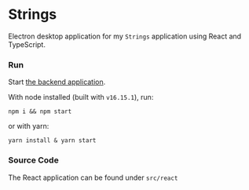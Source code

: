 # Strings

Electron desktop application for my `Strings` application using React and TypeScript.

### Run

Start [the backend application](https://github.com/orpheus/strings).

With node installed (built with `v16.15.1`), run:

```
npm i && npm start
```

or with yarn: 

```
yarn install & yarn start
```

### Source Code

The React application can be found under `src/react`
